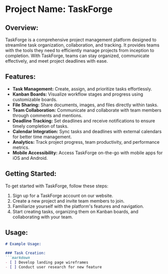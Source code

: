 # Project Name: TaskForge

## Overview:
TaskForge is a comprehensive project management platform designed to streamline task organization, collaboration, and tracking. It provides teams with the tools they need to efficiently manage projects from inception to completion. With TaskForge, teams can stay organized, communicate effectively, and meet project deadlines with ease.

## Features:
- **Task Management:** Create, assign, and prioritize tasks effortlessly.
- **Kanban Boards:** Visualize workflow stages and progress using customizable boards.
- **File Sharing:** Share documents, images, and files directly within tasks.
- **Team Collaboration:** Communicate and collaborate with team members through comments and mentions.
- **Deadline Tracking:** Set deadlines and receive notifications to ensure timely completion of tasks.
- **Calendar Integration:** Sync tasks and deadlines with external calendars for better time management.
- **Analytics:** Track project progress, team productivity, and performance metrics.
- **Mobile Accessibility:** Access TaskForge on-the-go with mobile apps for iOS and Android.

## Getting Started:
To get started with TaskForge, follow these steps:
1. Sign up for a TaskForge account on our website.
2. Create a new project and invite team members to join.
3. Familiarize yourself with the platform's features and navigation.
4. Start creating tasks, organizing them on Kanban boards, and collaborating with your team.

## Usage:
```markdown
# Example Usage:

### Task Creation:
```markdown
- [ ] Develop landing page wireframes
- [ ] Conduct user research for new feature
